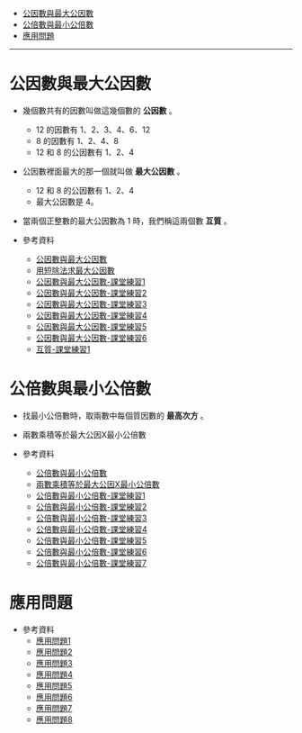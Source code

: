 * [公因數與最大公因數](#公因數與最大公因數)
* [公倍數與最小公倍數](#公倍數與最小公倍數)
* [應用問題](#應用問題)

---

# 公因數與最大公因數
- 幾個數共有的因數叫做這幾個數的 **公因數** 。
	- 12 的因數有 1、2、3、4、6、12
	- 8 的因數有 1、2、4、8
	- 12 和 8 的公因數有 1、2、4
- 公因數裡面最大的那一個就叫做 **最大公因數** 。
	- 12 和 8 的公因數有 1、2、4
	- 最大公因數是 4。

- 當兩個正整數的最大公因數為 1 時，我們稱這兩個數 **互質** 。

- 參考資料
  - [公因數與最大公因數](https://www.youtube.com/watch?v=bCPjzlkNh9U "公因數與最大公因數")
  - [用短除法求最大公因數](https://www.youtube.com/watch?v=8xmkF8lwxLY "用短除法求最大公因數")
  - [公因數與最大公因數-課堂練習1](https://www.junyiacademy.org/article/bf2296cb68774ded908b4f2c4810bf4d "公因數與最大公因數-課堂練習1")
  - [公因數與最大公因數-課堂練習2](https://www.junyiacademy.org/article/3efedd3b48b14d20bdcca82390f36067 "公因數與最大公因數-課堂練習2")
  - [公因數與最大公因數-課堂練習3](https://www.junyiacademy.org/article/8c7a38d81b0d44b29239670a5e39b7d3 "公因數與最大公因數-課堂練習3")
  - [公因數與最大公因數-課堂練習4](https://www.junyiacademy.org/article/4ca2c125f70444ae95156d9cf4dc8e21 "公因數與最大公因數-課堂練習4")
  - [公因數與最大公因數-課堂練習5](https://www.junyiacademy.org/article/7c9cd47698a145f2bd28250de5ef3080 "公因數與最大公因數-課堂練習5")
  - [公因數與最大公因數-課堂練習6](https://www.junyiacademy.org/article/94779b10e98a44fd8efd7b9db8b07e2d "公因數與最大公因數-課堂練習6")
  - [互質-課堂練習1](https://www.junyiacademy.org/article/1055203747654070a998b4b46b4fb646 "互質-課堂練習1")

# 公倍數與最小公倍數
- 找最小公倍數時，取兩數中每個質因數的 **最高次方** 。

- 兩數乘積等於最大公因X最小公倍數

- 參考資料
  - [公倍數與最小公倍數](https://www.youtube.com/watch?v=jXf93GbLbGQ "公倍數與最小公倍數")
  - [兩數乘積等於最大公因X最小公倍數](https://www.youtube.com/watch?v=FKmzVZR0Ppw "兩數乘積等於最大公因X最小公倍數")
  - [公倍數與最小公倍數-課堂練習1](https://www.junyiacademy.org/article/68540f70794b4e9a9ff64979a61b8950 "公倍數與最小公倍數-課堂練習1")
  - [公倍數與最小公倍數-課堂練習2](https://www.junyiacademy.org/article/6310d334616e4a1988ea649d923790a5 "公倍數與最小公倍數-課堂練習2")
  - [公倍數與最小公倍數-課堂練習3](https://www.junyiacademy.org/article/cb3fc5ccac0f486d9266f00e18e7e510 "公倍數與最小公倍數-課堂練習3")
  - [公倍數與最小公倍數-課堂練習4](https://www.junyiacademy.org/article/3ba1c88cf02b44f78b9f723330c2aabf "公倍數與最小公倍數-課堂練習4")
  - [公倍數與最小公倍數-課堂練習5](https://www.junyiacademy.org/article/ac12d40ec0f8489c83085679056a050c "公倍數與最小公倍數-課堂練習5")
  - [公倍數與最小公倍數-課堂練習6](https://www.junyiacademy.org/article/22c2c78ac23e4e56847cc11450492134 "公倍數與最小公倍數-課堂練習6")
  - [公倍數與最小公倍數-課堂練習7](https://www.junyiacademy.org/article/a1a017f84a114e0aa8e557706d06a3af "公倍數與最小公倍數-課堂練習7")

# 應用問題

- 參考資料
  - [應用問題1](https://www.junyiacademy.org/article/c3d8347acb9947a8b2fa04a29c3455d2 "應用問題1")
  - [應用問題2](https://www.junyiacademy.org/article/1348acd41cd34e14b364e0c7ab6873cb "應用問題2")
  - [應用問題3](https://www.junyiacademy.org/article/7f4c510d851f4f078f8643e77d944f89 "應用問題3")
  - [應用問題4](https://www.junyiacademy.org/article/fc0010e29bc14ff1981b1ad1017acb54 "應用問題4")
  - [應用問題5](https://www.junyiacademy.org/article/d9750cf896de4250ac19a81eb8862e36 "應用問題5")
  - [應用問題6](https://www.junyiacademy.org/article/d249d431f68c4c4d9aa3a30f6dff4e0b "應用問題6")
  - [應用問題7](https://www.junyiacademy.org/article/cd02ca3961a84d3684f8a53587b74794 "應用問題7")
  - [應用問題8](https://www.junyiacademy.org/article/a1d75a4d931c421a91c4f7973ee43762 "應用問題8")
